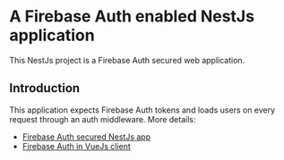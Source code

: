 # A Firebase Auth enabled NestJs application

This NestJs project is a Firebase Auth secured web application.

## Introduction

This application expects Firebase Auth tokens and loads users on every request through an auth middleware.
More details:
* [Firebase Auth secured NestJs app](https://medium.com/nerd-for-tech/nestjs-firebase-auth-secured-nestjs-resource-server-9649bcebd0de)
* [Firebase Auth in VueJs client](https://medium.com/nerd-for-tech/vuejs-firebase-auth-in-vuejs-client-83c91a7cf4fd)